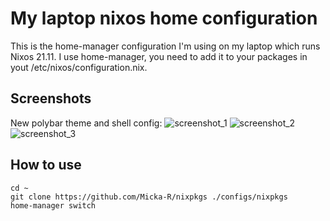 # My laptop nixos home configuration

This is the home-manager configuration I'm using on my laptop which runs Nixos 21.11. 
I use home-manager, you need to add it to your packages in yout /etc/nixos/configuration.nix.

## Screenshots
New polybar theme and shell config:
![screenshot_1](https://)
![screenshot_2](https)
![screenshot_3](https)

## How to use

```
cd ~
git clone https://github.com/Micka-R/nixpkgs ./configs/nixpkgs
home-manager switch
```

